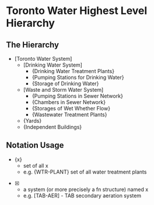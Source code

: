 # Toronto Water Highest Level Hierarchy

## The Hierarchy
- [Toronto Water System]
    - [Drinking Water System]
        - {Drinking Water Treatment Plants}
        - {Pumping Stations for Drinking Water}
        - {Storage of Drinking Water}  
    - [Waste and Storm Water System]
        - {Pumping Stations in Sewer Network}
        - {Chambers in Sewer Network}
        - {Storages of Wet Whether Flow}
        - {Wastewater Treatment Plants}
    - {Yards}
    - {Independent Buildings}


## Notation Usage

- {x}  
	- set of all x  
	- e.g. {WTR-PLANT} set of all water treatment plants  
- [x]  
	- a system (or more precisely a fn structure) named x  
	- e.g. [TAB-AER] - TAB secondary aeration system  

  [^1]: i.e. {[FCL]}, {[FIS]}, {[FHO]}, {[FHA]}
  [^2]: the set of 18 pumping stations
  [^3]: the set of all reservoirs and elevated tanks
  [^4]: pumping station for waste and storm water
  [^5]: the set of all wet-whether storage, inline an offline.
  [^6]: i.e. {[THC]}, {[THR]}, {[TAB]}, {[TNT]}